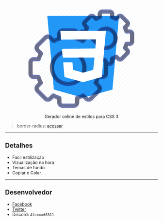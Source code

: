 <p align="center">
  <img align="center" width="350" src="https://github.com/AlexDjon/geradores-css/blob/master/base/img/favicon.png?raw=true">
</p>

<p align="center">
  Gerador online de estilos para CSS 3
</p>
<blockquote> border-radius: <a href="https://welcometoalex.space/geradores-css/border-radius"> acessar </a> </blockquote>

<hr>

## Detalhes
- Facil estilização
- Vizualização na hora
- Temas de fundo
- Copiar e Colar

<hr>

## Desenvolvedor
- [Facebook](https://www.facebook.com/alex.djonata.52)
- [Twitter](https://twitter.com/AlexDjonata)
- Discord: `Alexxx#8311`
